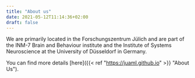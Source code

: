 ```yaml
---
title: "About us"
date: 2021-05-12T11:14:36+02:00
draft: false
---
```


We are primarily located in the Forschungszentrum Jülich and are part of the INM-7 Brain and Behaviour institute and the Institute of Systems Neuroscience at the University of Düsseldorf in Germany.

You can find more details [here]({{< ref "https://juaml.github.io" >}} "About Us").



